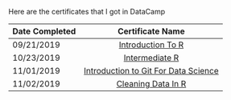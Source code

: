 
Here are the certificates that I got in DataCamp

| Date Completed | Certificate Name                                 |
| :------------- | :--------------------------------------------:   | 
| 09/21/2019     | [Introduction To R](certificate-IntroductionToR) |
| 10/23/2019     | [Intermediate R](certificate-IntermediateR)      |
| 11/01/2019     | [Introduction to Git For Data Science](certificate-IntroductionToGitForDataScience.pdf)   |
| 11/02/2019     | [Cleaning Data In R](certificate-CleaningDataInR.pdf)  |

